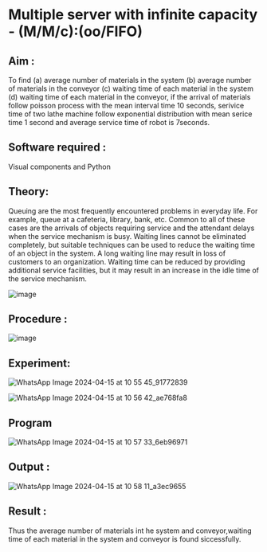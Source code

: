 # Multiple server with infinite capacity - (M/M/c):(oo/FIFO)
## Aim :
To find (a) average number of materials in the system (b) average number of materials in the conveyor (c) waiting time of each material in the system (d) waiting time of each material in the conveyor, if the arrival  of materials follow poisson process with the mean interval time 10 seconds, serivice time of two lathe machine follow exponential distribution with mean serice time 1 second and average service time of robot is 7seconds.

## Software required :
Visual components and Python

## Theory:
Queuing are the most frequently encountered problems in everyday life. For example, queue at a cafeteria, library, bank, etc. Common to all of these cases are the arrivals of objects requiring service and the attendant delays when the service mechanism is busy. Waiting lines cannot be eliminated completely, but suitable techniques can be used to reduce the waiting time of an object in the system. A long waiting line may result in loss of customers to an organization. Waiting time can be reduced by providing additional service facilities, but it may result in an increase in the idle time of the service mechanism.

![image](https://user-images.githubusercontent.com/103921593/203238035-1c8109bc-cbf2-4c77-baea-c5b682a752ef.png)

## Procedure :

![image](https://user-images.githubusercontent.com/103921593/203238265-176740b0-eae2-4772-90be-5449869ac9b0.png)




## Experiment:
![WhatsApp Image 2024-04-15 at 10 55 45_91772839](https://github.com/ramjan1729/Muttiple-capacity-with-infinite-capacity/assets/150319589/62d42290-63d4-43c9-8757-e020cfa50861)

![WhatsApp Image 2024-04-15 at 10 56 42_ae768fa8](https://github.com/ramjan1729/Muttiple-capacity-with-infinite-capacity/assets/150319589/75cc7deb-894e-4d69-9ff3-58f967609f7b)

## Program
![WhatsApp Image 2024-04-15 at 10 57 33_6eb96971](https://github.com/ramjan1729/Muttiple-capacity-with-infinite-capacity/assets/150319589/16a8114d-8924-4c60-985b-82e061f34701)


## Output :
![WhatsApp Image 2024-04-15 at 10 58 11_a3ec9655](https://github.com/ramjan1729/Muttiple-capacity-with-infinite-capacity/assets/150319589/e6d634ac-eed3-4f9f-af18-2395b1458d26)

## Result : 
Thus the average number of materials int he system and conveyor,waiting time of each material in the system and conveyor is found siccessfully.


